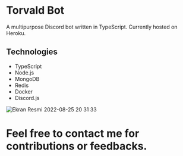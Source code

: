 # Torvald Bot
A multipurpose Discord bot written in TypeScript. Currently hosted on Heroku.

## Technologies
* TypeScript
* Node.js
* MongoDB
* Redis
* Docker
* Discord.js

![Ekran Resmi 2022-08-25 20 31 33](https://user-images.githubusercontent.com/90466553/186731603-9d3f31be-3f02-4897-bc72-7317a134eae6.png)


# Feel free to contact me for contributions or feedbacks.
